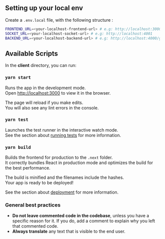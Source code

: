 ## Setting up your local env
Create a `.env.local` file, with the following structure :
```bash
FRONTEND_URL=<your-localhost-frontend-url> # e.g: http://localhost:3000
SOCKET_URL=<your-localhost-socket-url> # e.g: http://localhost:4001
BACKEND_URL=<your-localhost-backend-url> # e.g: http://localhost:4000/graphql
```

## Available Scripts

In the **client** directory, you can run:

### `yarn start`
Runs the app in the development mode.\
Open [http://localhost:3000](http://localhost:3000) to view it in the browser.

The page will reload if you make edits.\
You will also see any lint errors in the console.

### `yarn test`

Launches the test runner in the interactive watch mode.\
See the section about [running tests](https://facebook.github.io/create-react-app/docs/running-tests) for more information.

### `yarn build`

Builds the frontend for production to the `.next` folder.\
It correctly bundles React in production mode and optimizes the build for the best performance.

The build is minified and the filenames include the hashes.\
Your app is ready to be deployed!

See the section about [deployment](https://facebook.github.io/create-react-app/docs/deployment) for more information.

### General best practices
- **Do not leave commented code in the codebase**, unless you have a specific reason for it. If you do, add a comment to explain why you left that commented code.
- **Always translate** any text that is visible to the end user.
